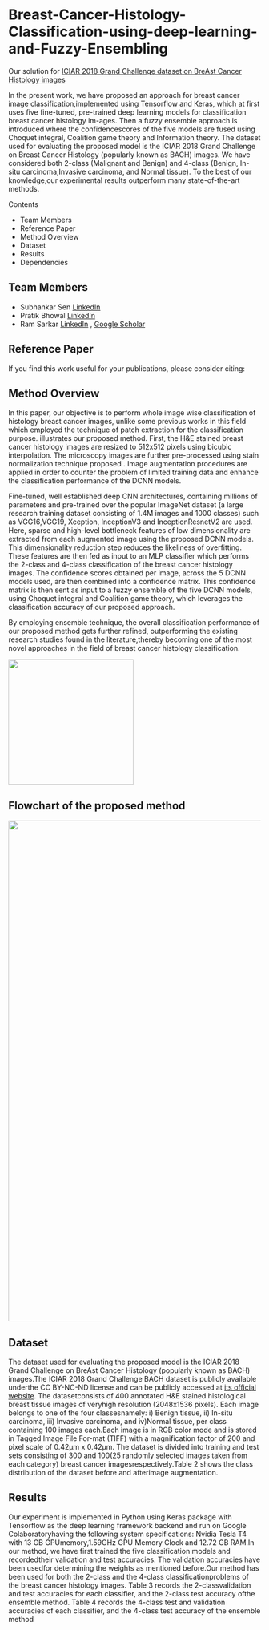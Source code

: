 
# Breast-Cancer-Histology-Classification-using-deep-learning-and-Fuzzy-Ensembling


Our solution for [ICIAR 2018 Grand Challenge dataset on BreAst Cancer Histology images](https://iciar2018-challenge.grand-challenge.org/)

In the present work, we have proposed an approach for breast cancer image classification,implemented using Tensorflow and Keras, which at first uses five fine-tuned, pre-trained deep learning models for classification breast cancer histology im-ages. Then a fuzzy ensemble approach is introduced where the confidencescores of the five models are fused using Choquet integral, Coalition game theory and Information theory. The dataset used for evaluating the proposed model is the ICIAR 2018 Grand Challenge on Breast Cancer Histology (popularly known as BACH) images.  We have considered both 2-class (Malignant and Benign) and 4-class (Benign, In-situ carcinoma,Invasive carcinoma, and Normal tissue). To the best of our knowledge,our experimental results outperform many state-of-the-art methods.


Contents
- Team Members
- Reference Paper
- Method Overview
- Dataset
- Results
- Dependencies

## Team Members

- Subhankar Sen  [LinkedIn](https://www.linkedin.com/in/subhankar-sen-a62457190lipi=urn%3Ali%3Apage%3Ad_flagship3_profile_view_base_contact_details%3BP2gUaNhAT0uL2etYJDiGqw%3D%3D) 
- Pratik Bhowal  [LinkedIn](https://www.linkedin.com/in/pratik-bhowal-1066aa198?lipi=urn%3Ali%3Apage%3Ad_flagship3_profile_view_base_contact_details%3B%2BqgwqwxJRIep5K454MTQ6w%3D%3D)
- Ram Sarkar  [LinkedIn](https://www.linkedin.com/in/ram-sarkar-0ba8a758?lipi=urn%3Ali%3Apage%3Ad_flagship3_profile_view_base_contact_details%3BvwKX%2Frm5RNSySsSaIQTiVQ%3D%3D)    , [Google Scholar](https://scholar.google.com/citations?hl=en&user=bDj0BUEAAAAJ&view_op=list_works&citft=1&citft=2&citft=3&email_for_op=subhankarsen2001%40gmail.com&gmla=AJsN-F5CKj5MB0jIcLJssFUKVVcxdf5jt8CBMbzSZf6W9RJvYUYp61X3OC6sXa_lzg1FHW7A8BpuLWwkMtDLWxJje2eowsNWqllMazckf90f5PsxhFZ2D1PcmhyhjJ8OT5q2-3Pc3DcwNuIj4E0s2LfWgQVOZBVVGs76xTjTPWNSKVvqBhvA-u05tkPXamKiItj8RSd_vApWN6jtmvYA9JcJ4ObPprLRFPV10T5a0A4nmrQVxyniapy6XIgng1L8D1qTtb2oFAow)

## Reference Paper
If you find this work useful for your publications, please consider citing:
## Method Overview
In this paper, our objective is to perform whole image wise classification of histology breast cancer images, unlike some previous works in this field which employed the technique of patch extraction for the classification purpose.  illustrates our proposed method. First, the H\&E stained breast cancer histology images are resized to 512x512 pixels using bicubic interpolation. The microscopy images are further pre-processed using stain normalization technique proposed . Image augmentation procedures are applied in order to counter the problem of limited training data and enhance the classification performance of the DCNN models.

Fine-tuned, well established deep CNN architectures, containing millions of parameters and pre-trained over the popular ImageNet dataset (a large research training dataset consisting of 1.4M images and 1000 classes) such as VGG16,VGG19, Xception, InceptionV3 and InceptionResnetV2 are used. Here, sparse and high-level bottleneck features of low dimensionality are extracted from each augmented image using the proposed DCNN models. This dimensionality reduction step reduces the likeliness of  overfitting. These features are then fed as input to an MLP classifier which performs the 2-class and 4-class classification of the breast cancer histology images. The confidence scores obtained per image, across the 5 DCNN models used, are then combined into a confidence matrix. This confidence matrix is then sent as input to a fuzzy ensemble of the five DCNN models, using Choquet integral and Coalition game theory, which leverages the classification accuracy of our proposed approach.

By employing ensemble technique, the overall classification performance of our proposed method gets further refined, outperforming the existing research studies found in the literature,thereby becoming one of the most novel approaches in the field of breast cancer histology classification.

<img src="https://github.com/subhankar01/Breast-Cancer-Histology-Classification-using-deep-learning-and-Fuzzy-Ensembling/blob/main/assets/VGG19.png" width="250">

## Flowchart of the proposed method

<img src="(https://github.com/subhankar01/Breast-Cancer-Histology-Classification-using-deep-learning-and-Fuzzy-Ensembling/blob/main/assets/Method%20Flowchart.png" width="1000">

## Dataset
The dataset used for evaluating the proposed model is the ICIAR 2018 Grand Challenge on BreAst Cancer Histology (popularly known as BACH) images.The ICIAR 2018 Grand Challenge BACH dataset is publicly available underthe CC BY-NC-ND license and can be publicly accessed at [its official website](https://iciar2018-challenge.grand-challenge.org/). The datasetconsists of 400 annotated H&E stained histological breast tissue images of veryhigh resolution (2048x1536 pixels). Each image belongs to one of the four classesnamely: i) Benign tissue, ii) In-situ carcinoma, iii) Invasive carcinoma, and iv)Normal tissue, per class containing 100 images each.Each image is in RGB color mode and is stored in Tagged Image File For-mat (TIFF) with a magnification factor of 200 and pixel scale of 0.42μm x 0.42μm. The dataset is divided into training and test sets consisting of 300 and 100(25 randomly selected images taken from each category) breast cancer imagesrespectively.Table 2 shows the class distribution of the dataset before and afterimage augmentation.

## Results
Our experiment is implemented in Python using Keras package with Tensorflow as the deep learning framework backend and run on Google Colaboratoryhaving the following system specifications: Nvidia Tesla T4 with 13 GB GPUmemory,1.59GHz GPU Memory Clock and 12.72 GB RAM.In our method, we have first trained the five classification models and recordedtheir validation and test accuracies. The validation accuracies have been usedfor determining the weights as mentioned before.Our method has been used for both the 2-class and the 4-class classificationproblems of the breast cancer histology images.  Table 3 records the 2-classvalidation and test accuracies for each classifier, and the 2-class test accuracy ofthe ensemble method. Table 4 records the 4-class test and validation accuracies of each classifier, and the 4-class test accuracy of the ensemble method
